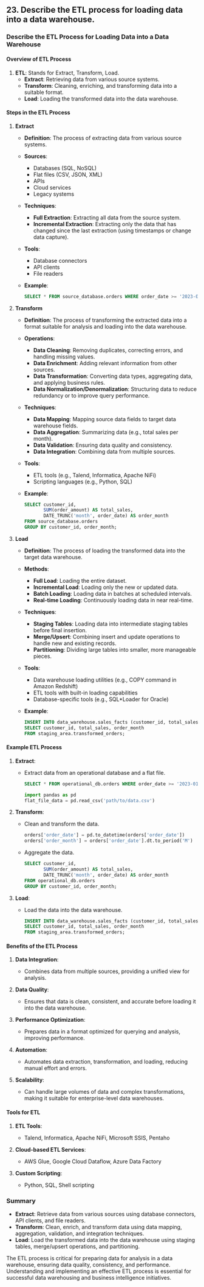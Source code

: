 ## 23. Describe the ETL process for loading data into a data warehouse.


### Describe the ETL Process for Loading Data into a Data Warehouse

#### Overview of ETL Process

1. **ETL**: Stands for Extract, Transform, Load.
   - **Extract**: Retrieving data from various source systems.
   - **Transform**: Cleaning, enriching, and transforming data into a suitable format.
   - **Load**: Loading the transformed data into the data warehouse.

#### Steps in the ETL Process

1. **Extract**

   - **Definition**: The process of extracting data from various source systems.
   - **Sources**: 
     - Databases (SQL, NoSQL)
     - Flat files (CSV, JSON, XML)
     - APIs
     - Cloud services
     - Legacy systems

   - **Techniques**:
     - **Full Extraction**: Extracting all data from the source system.
     - **Incremental Extraction**: Extracting only the data that has changed since the last extraction (using timestamps or change data capture).

   - **Tools**:
     - Database connectors
     - API clients
     - File readers

   - **Example**:
     ```sql
     SELECT * FROM source_database.orders WHERE order_date >= '2023-01-01';
     ```

2. **Transform**

   - **Definition**: The process of transforming the extracted data into a format suitable for analysis and loading into the data warehouse.
   - **Operations**:
     - **Data Cleaning**: Removing duplicates, correcting errors, and handling missing values.
     - **Data Enrichment**: Adding relevant information from other sources.
     - **Data Transformation**: Converting data types, aggregating data, and applying business rules.
     - **Data Normalization/Denormalization**: Structuring data to reduce redundancy or to improve query performance.

   - **Techniques**:
     - **Data Mapping**: Mapping source data fields to target data warehouse fields.
     - **Data Aggregation**: Summarizing data (e.g., total sales per month).
     - **Data Validation**: Ensuring data quality and consistency.
     - **Data Integration**: Combining data from multiple sources.

   - **Tools**:
     - ETL tools (e.g., Talend, Informatica, Apache NiFi)
     - Scripting languages (e.g., Python, SQL)

   - **Example**:
     ```sql
     SELECT customer_id, 
            SUM(order_amount) AS total_sales, 
            DATE_TRUNC('month', order_date) AS order_month
     FROM source_database.orders
     GROUP BY customer_id, order_month;
     ```

3. **Load**

   - **Definition**: The process of loading the transformed data into the target data warehouse.
   - **Methods**:
     - **Full Load**: Loading the entire dataset.
     - **Incremental Load**: Loading only the new or updated data.
     - **Batch Loading**: Loading data in batches at scheduled intervals.
     - **Real-time Loading**: Continuously loading data in near real-time.

   - **Techniques**:
     - **Staging Tables**: Loading data into intermediate staging tables before final insertion.
     - **Merge/Upsert**: Combining insert and update operations to handle new and existing records.
     - **Partitioning**: Dividing large tables into smaller, more manageable pieces.

   - **Tools**:
     - Data warehouse loading utilities (e.g., COPY command in Amazon Redshift)
     - ETL tools with built-in loading capabilities
     - Database-specific tools (e.g., SQL*Loader for Oracle)

   - **Example**:
     ```sql
     INSERT INTO data_warehouse.sales_facts (customer_id, total_sales, order_month)
     SELECT customer_id, total_sales, order_month
     FROM staging_area.transformed_orders;
     ```

#### Example ETL Process

1. **Extract**:
   - Extract data from an operational database and a flat file.
     ```sql
     SELECT * FROM operational_db.orders WHERE order_date >= '2023-01-01';
     ```
     ```python
     import pandas as pd
     flat_file_data = pd.read_csv('path/to/data.csv')
     ```

2. **Transform**:
   - Clean and transform the data.
     ```python
     orders['order_date'] = pd.to_datetime(orders['order_date'])
     orders['order_month'] = orders['order_date'].dt.to_period('M')
     ```
   - Aggregate the data.
     ```sql
     SELECT customer_id, 
            SUM(order_amount) AS total_sales, 
            DATE_TRUNC('month', order_date) AS order_month
     FROM operational_db.orders
     GROUP BY customer_id, order_month;
     ```

3. **Load**:
   - Load the data into the data warehouse.
     ```sql
     INSERT INTO data_warehouse.sales_facts (customer_id, total_sales, order_month)
     SELECT customer_id, total_sales, order_month
     FROM staging_area.transformed_orders;
     ```

#### Benefits of the ETL Process

1. **Data Integration**:
   - Combines data from multiple sources, providing a unified view for analysis.

2. **Data Quality**:
   - Ensures that data is clean, consistent, and accurate before loading it into the data warehouse.

3. **Performance Optimization**:
   - Prepares data in a format optimized for querying and analysis, improving performance.

4. **Automation**:
   - Automates data extraction, transformation, and loading, reducing manual effort and errors.

5. **Scalability**:
   - Can handle large volumes of data and complex transformations, making it suitable for enterprise-level data warehouses.

#### Tools for ETL

1. **ETL Tools**:
   - Talend, Informatica, Apache NiFi, Microsoft SSIS, Pentaho

2. **Cloud-based ETL Services**:
   - AWS Glue, Google Cloud Dataflow, Azure Data Factory

3. **Custom Scripting**:
   - Python, SQL, Shell scripting

### Summary

- **Extract**: Retrieve data from various sources using database connectors, API clients, and file readers.
- **Transform**: Clean, enrich, and transform data using data mapping, aggregation, validation, and integration techniques.
- **Load**: Load the transformed data into the data warehouse using staging tables, merge/upsert operations, and partitioning.

The ETL process is critical for preparing data for analysis in a data warehouse, ensuring data quality, consistency, and performance. Understanding and implementing an effective ETL process is essential for successful data warehousing and business intelligence initiatives.
